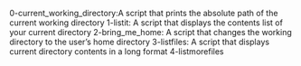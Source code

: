 0-current_working_directory:A script that prints the absolute path of the current working directory
1-listit: A script that displays the contents list of your current directory
2-bring_me_home: A script that changes the working directory to the user’s home directory
3-listfiles: A script that displays current directory contents in a long format
4-listmorefiles
